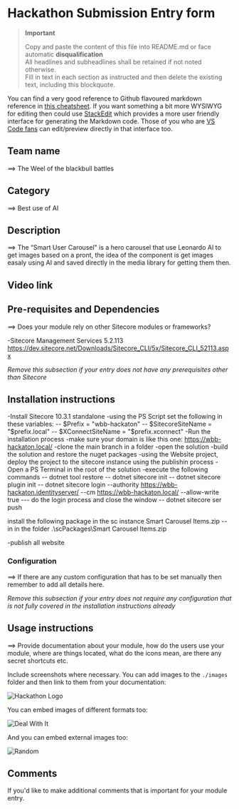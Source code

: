 # Hackathon Submission Entry form

> __Important__  
> 
> Copy and paste the content of this file into README.md or face automatic __disqualification__  
> All headlines and subheadlines shall be retained if not noted otherwise.  
> Fill in text in each section as instructed and then delete the existing text, including this blockquote.

You can find a very good reference to Github flavoured markdown reference in [this cheatsheet](https://github.com/adam-p/markdown-here/wiki/Markdown-Cheatsheet). If you want something a bit more WYSIWYG for editing then could use [StackEdit](https://stackedit.io/app) which provides a more user friendly interface for generating the Markdown code. Those of you who are [VS Code fans](https://code.visualstudio.com/docs/languages/markdown#_markdown-preview) can edit/preview directly in that interface too.

## Team name
⟹ The Weel of the blackbull battles

## Category
⟹ Best use of AI

## Description
⟹ The “Smart User Carousel" is a hero carousel that use Leonardo AI to get images based on a pront, the idea of the component is get images easaly using AI and saved directly in the media library  for getting them then.


## Video link




## Pre-requisites and Dependencies

⟹ Does your module rely on other Sitecore modules or frameworks?

-Sitecore Management Services 5.2.113 https://dev.sitecore.net/Downloads/Sitecore_CLI/5x/Sitecore_CLI_52113.aspx

_Remove this subsection if your entry does not have any prerequisites other than Sitecore_

## Installation instructions

-Install Sitecore 10.3.1 standalone
-using the PS Script set the following in these variables:
 -- $Prefix = "wbb-hackaton"
 -- $SitecoreSiteName = "$prefix.local"
 -- $XConnectSiteName = "$prefix.xconnect"
-Run the installation process
-make sure your domain is like this one: https://wbb-hackaton.local/
-clone the main branch in a folder
-open the solution
-build the solution and restore the nuget packages
-using the Website project, deploy the project to the sitecore instance using the publishin process
-Open a PS Terminal in the root of the solution
-execute the following commands
-- dotnet tool restore
-- dotnet sitecore init
-- dotnet sitecore plugin init
-- dotnet sitecore login --authority https://wbb-hackaton.identityserver/ --cm https://wbb-hackaton.local/ --allow-write true
--- do the login process and close the window
-- dotnet sitecore ser push

install the following package in the sc instance
Smart Carousel Items.zip
--in in the folder .\scPackages\Smart Carousel Items.zip

-publish all website




### Configuration
⟹ If there are any custom configuration that has to be set manually then remember to add all details here.

_Remove this subsection if your entry does not require any configuration that is not fully covered in the installation instructions already_

## Usage instructions
⟹ Provide documentation about your module, how do the users use your module, where are things located, what do the icons mean, are there any secret shortcuts etc.

Include screenshots where necessary. You can add images to the `./images` folder and then link to them from your documentation:

![Hackathon Logo](docs/images/hackathon.png?raw=true "Hackathon Logo")

You can embed images of different formats too:

![Deal With It](docs/images/deal-with-it.gif?raw=true "Deal With It")

And you can embed external images too:

![Random](https://thiscatdoesnotexist.com/)

## Comments
If you'd like to make additional comments that is important for your module entry.
